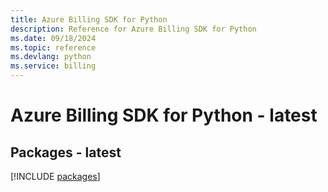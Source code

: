 ```yaml
---
title: Azure Billing SDK for Python
description: Reference for Azure Billing SDK for Python
ms.date: 09/18/2024
ms.topic: reference
ms.devlang: python
ms.service: billing
---
```

# Azure Billing SDK for Python - latest
## Packages - latest
[!INCLUDE [packages](billing-index.md)]